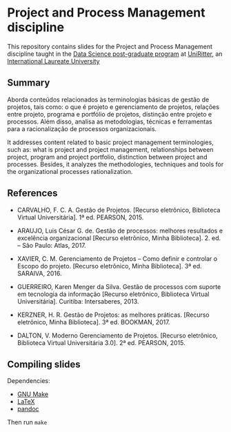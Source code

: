 # Project and Process Management discipline

This repository contains slides for the Project and Process Management discipline taught in the [Data Science post-graduate program](https://www.uniritter.edu.br/pos-graduacao/data-science) at [UniRitter](https://www.uniritter.edu.br/), an [International Laureate University](https://www.laureate.net/)

## Summary

Aborda conteúdos relacionados às terminologias básicas de gestão de projetos, tais como: o que é projeto e gerenciamento de projetos, relações entre projeto, programa e portfólio de projetos, distinção entre projeto e processos. Além disso, analisa as metodologias, técnicas e ferramentas para a racionalização de processos organizacionais.

It addresses content related to basic project management terminologies, such as: what is project and project management, relationships between project, program and project portfolio, distinction between project and processes. Besides, it analyzes the methodologies, techniques and tools for the organizational processes rationalization.

## References

* CARVALHO, F. C. A. Gestão de Projetos. [Recurso eletrônico, Biblioteca Virtual Universitária]. 1ª ed. PEARSON, 2015.

* ARAUJO, Luis César G. de. Gestão de processos: melhores resultados e excelência organizacional [Recurso eletrônico, Minha Biblioteca]. 2. ed. – São Paulo: Atlas, 2017.

* XAVIER, C. M. Gerenciamento de Projetos – Como definir e controlar o Escopo do projeto. [Recurso eletrônico, Minha Biblioteca]. 3ª ed. SARAIVA, 2016.

* GUERREIRO, Karen Menger da Silva. Gestão de processos com suporte em tecnologia da informação [Recurso eletrônico, Biblioteca Virtual Universitária]. Curitiba: Intersaberes, 2013.

* KERZNER, H. R. Gestão de Projetos: as melhores práticas. [Recurso eletrônico, Minha Biblioteca]. 3ª ed. BOOKMAN, 2017.

* DALTON, V. Moderno Gerenciamento de Projetos. [Recurso eletrônico, Biblioteca Virtual Universitária 3.0]. 2ª ed. PEARSON, 2015.

## Compiling slides

Dependencies:

* [GNU Make](https://www.gnu.org/software/make/)
* [LaTeX](https://www.latex-project.org/)
* [pandoc](https://pandoc.org/)

Then run `make`
